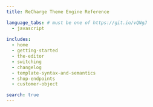 ```yaml
---
title: ReCharge Theme Engine Reference

language_tabs: # must be one of https://git.io/vQNgJ
  - javascript
  
includes:
  - home
  - getting-started
  - the-editor
  - switching
  - changelog
  - template-syntax-and-semantics
  - shop-endpoints
  - customer-object

search: true
---
```

